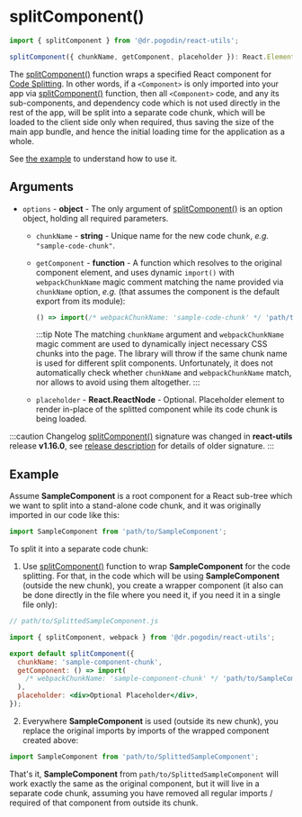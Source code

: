 # splitComponent()
```jsx
import { splitComponent } from '@dr.pogodin/react-utils';

splitComponent({ chunkName, getComponent, placeholder }): React.ElementType;
```
The [splitComponent()] function wraps a specified React component for
[Code Splitting]. In other words, if a `<Component>` is only imported into
your app via [splitComponent()] function, then all `<Component>` code, and
any its sub-components, and dependency code which is not used directly in
the rest of the app, will be split into a separate code chunk, which will
be loaded to the client side only when required, thus saving the size of
the main app bundle, and hence the initial loading time for the application
as a whole.

See [the example](#example) to understand how to use it.

## Arguments
- `options` - **object** - The only argument of [splitComponent()] is an option
  object, holding all required parameters.
  - `chunkName` - **string** - Unique name for the new code chunk, _e.g._
    `"sample-code-chunk"`.
  - `getComponent` - **function** - A function which resolves to the original
    component element, and uses dynamic `import()` with `webpackChunkName` magic
    comment matching the name provided via `chunkName` option, _e.g._ (that assumes
    the component is the default export from its module):
    ```jsx
    () => import(/* webpackChunkName: 'sample-code-chunk' */ 'path/to/SampleComponent')
    ```
    :::tip Note
    The matching `chunkName` argument and `webpackChunkName` magic comment are
    used to dynamically inject necessary CSS chunks into the page. The library
    will throw if the same chunk name is used for different split components.
    Unfortunately, it does not automatically check whether `chunkName` and
    `webpackChunkName` match, nor allows to avoid using them altogether.
    :::

  - `placeholder` - **React.ReactNode** - Optional. Placeholder element
    to render in-place of the splitted component while its code chunk is being
    loaded.

:::caution Changelog
[splitComponent()] signature was changed in **react-utils** release **v1.16.0**,
see
[release description](https://github.com/birdofpreyru/react-utils/releases/tag/v1.16.0)
for details of older signature.
:::

## Example

Assume **SampleComponent** is a root component for a React sub-tree which we
want to split into a stand-alone code chunk, and it was originally imported
in our code like this:
```jsx
import SampleComponent from 'path/to/SampleComponent';
```

To split it into a separate code chunk:

1) Use [splitComponent()] function to wrap **SampleComponent** for the code
  splitting. For that, in the code which will be using **SampleComponent**
  (outside the new chunk), you create a wrapper component (it also can be done directly
  in the file where you need it, if you need it in a single file only):
  ```jsx
  // path/to/SplittedSampleComponent.js

  import { splitComponent, webpack } from '@dr.pogodin/react-utils';

  export default splitComponent({
    chunkName: 'sample-component-chunk',
    getComponent: () => import(
      /* webpackChunkName: 'sample-component-chunk' */ 'path/to/SampleComponent'
    ),
    placeholder: <div>Optional Placeholder</div>,
  });
  ```
2) Everywhere **SampleComponent** is used (outside its new chunk), you replace
  the original imports by imports of the wrapped component created above:
  ```jsx
  import SampleComponent from 'path/to/SplittedSampleComponent';
  ```
  That's it, **SampleComponent** from `path/to/SplittedSampleComponent` will
  work exactly the same as the original component, but it will live in a separate
  code chunk, assuming you have removed all regular imports / required of that
  component from outside its chunk.

<!-- Reusable links -->
[Code Splitting]: https://developer.mozilla.org/en-US/docs/Glossary/Code_splitting
[splitComponent()]: /docs/api/functions/splitcomponent
[webpack.requireWeak()]: /docs/api/utils/webpack#requireweak
